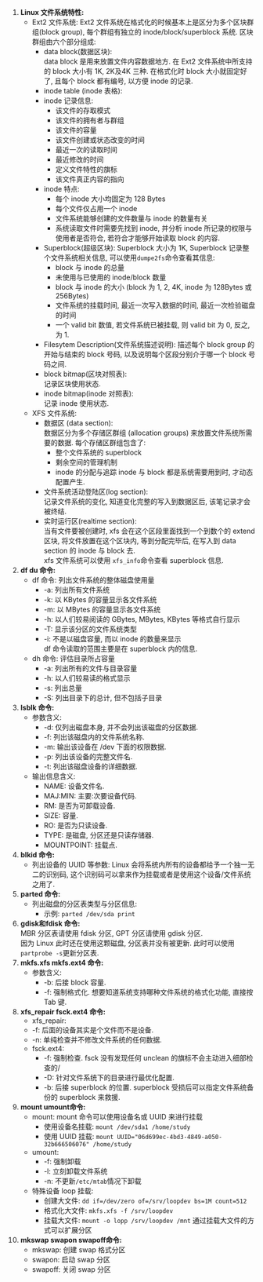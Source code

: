 1. **Linux 文件系统特性:**  
      * Ext2 文件系统:
        Ext2 文件系统在格式化的时候基本上是区分为多个区块群组(block group), 每个群组有独立的 inode/block/superblock 系统. 区块群组由六个部分组成: 
          * data block(数据区块):  
           data block 是用来放置文件内容数据地方. 在 Ext2 文件系统中所支持的 block 大小有 1K, 2K及4K 三种. 在格式化时 block 大小就固定好了, 且每个 block 都有编号, 以方便 inode 的记录.
          * inode table (inode 表格): 
           * inode 记录信息:
             * 该文件的存取模式
             * 该文件的拥有者与群组
             * 该文件的容量
             * 该文件创建或状态改变的时间
             * 最近一次的读取时间
             * 最近修改的时间
             * 定义文件特性的旗标
             * 该文件真正内容的指向
           * inode 特点:
             * 每个 inode 大小均固定为 128 Bytes
             * 每个文件仅占用一个 inode
             * 文件系统能够创建的文件数量与 inode 的数量有关
             * 系统读取文件时需要先找到 inode, 并分析 inode 所记录的权限与使用者是否符合, 若符合才能够开始读取 block 的内容.
         * Superblock(超级区块): Superblock 大小为 1K, Superblock 记录整个文件系统相关信息, 可以使用`dumpe2fs`命令查看其信息:
           * block 与 inode 的总量
           * 未使用与已使用的 inode/block 数量
           * block 与 inode 的大小 (block 为 1, 2, 4K, inode 为 128Bytes 或 256Bytes)
           * 文件系统的挂载时间, 最近一次写入数据的时间, 最近一次检验磁盘的时间
           * 一个 valid bit 数值, 若文件系统已被挂载, 则 valid bit 为 0, 反之, 为 1.
         * Filesytem Description(文件系统描述说明): 
          描述每个 block group 的开始与结束的 block 号码, 以及说明每个区段分别介于哪一个 block 号码之间.
         * block bitmap(区块对照表):  
         记录区块使用状态. 
         * inode bitmap(inode 对照表):  
         记录 inode 使用状态.
     * XFS 文件系统:  
       * 数据区 (data section):  
          数据区分为多个存储区群组 (allocation groups) 来放置文件系统所需要的数据. 每个存储区群组包含了: 
            * 整个文件系统的 superblock
            * 剩余空间的管理机制
            * inode 的分配与追踪
        inode 与 block 都是系统需要用到时, 才动态配置产生. 
       * 文件系统活动登陆区(log section):  
       记录文件系统的变化, 知道变化完整的写入到数据区后, 该笔记录才会被终结. 
       * 实时运行区(realtime section):  
       当有文件要被创建时, xfs 会在这个区段里面找到一个到数个的 extend 区块, 将文件放置在这个区块内, 等到分配完毕后, 在写入到 data section 的 inode 与 block 去.  
       xfs 文件系统可以使用 `xfs_info`命令查看 superblock 信息.
2. **df du 命令:**
    * df 命令: 列出文件系统的整体磁盘使用量
      * -a: 列出所有文件系统
      * -k: 以 KBytes 的容量显示各文件系统
      * -m: 以 MBytes 的容量显示各文件系统
      * -h: 以人们较易阅读的 GBytes, MBytes, KBytes 等格式自行显示
      * -T: 显示该分区的文件系统类型
      * -i: 不是以磁盘容量, 而以 inode 的数量来显示  
      df 命令读取的范围主要是在 superblock 内的信息.
    * dh 命令: 评估目录所占容量
      * -a: 列出所有的文件与目录容量  
      * -h: 以人们较易读的格式显示
      * -s: 列出总量
      * -S: 列出目录下的总计, 但不包括子目录
3. **lsblk 命令:** 
   * 参数含义:
     * -d: 仅列出磁盘本身, 并不会列出该磁盘的分区数据.
     * -f: 列出该磁盘内的文件系统名称.
     * -m: 输出该设备在 /dev 下面的权限数据.
     * -p: 列出该设备的完整文件名. 
     * -t: 列出该磁盘设备的详细数据.
   * 输出信息含义:  
     * NAME: 设备文件名.
     * MAJ:MIN: 主要:次要设备代码.
     * RM: 是否为可卸载设备.
     * SIZE: 容量.
     * RO: 是否为只读设备.
     * TYPE: 是磁盘, 分区还是只读存储器.
     * MOUNTPOINT: 挂载点.
4. **blkid 命令:**  
   * 列出设备的 UUID 等参数: 
     Linux 会将系统内所有的设备都给予一个独一无二的识别码, 这个识别码可以拿来作为挂载或者是使用这个设备/文件系统之用了.
5. **parted 命令:**  
   * 列出磁盘的分区表类型与分区信息:
     * 示例: `parted /dev/sda print`
6. **gdisk和fdisk 命令:**  
    MBR 分区表请使用 fdisk 分区, GPT 分区请使用 gdisk 分区.   
    因为 Linux 此时还在使用这颗磁盘, 分区表并没有被更新. 此时可以使用`partprobe -s`更新分区表.
7. **mkfs.xfs mkfs.ext4 命令:**  
   * 参数含义:  
     * -b: 后接 block 容量.
     * -f: 强制格式化.
     想要知道系统支持哪种文件系统的格式化功能, 直接按 Tab 键. 
8. **xfs_repair fsck.ext4 命令:**  
   * xfs_repair: 
    * -f: 后面的设备其实是个文件而不是设备.
    * -n: 单纯检查并不修改文件系统的任何数据. 
   * fsck.ext4:
     * -f: 强制检查. fsck 没有发现任何 unclean 的旗标不会主动进入细部检查的/
     * -D: 针对文件系统下的目录进行最优化配置.
     * -b: 后接 superblock 的位置. superblock 受损后可以指定文件系统备份的 superblock 来救援.
9.  **mount umount命令:**  
    * mount: mount 命令可以使用设备名或 UUID 来进行挂载
      * 使用设备名挂载: `mount /dev/sda1 /home/study`
      * 使用 UUID 挂载: `mount UUID="06d699ec-4bd3-4849-a050-32b666506076" /home/study`
    * umount: 
      * -f: 强制卸载
      * -l: 立刻卸载文件系统
      * -n: 不更新`/etc/mtab`情况下卸载
    * 特殊设备 loop 挂载: 
      * 创建大文件: `dd if=/dev/zero of=/srv/loopdev bs=1M count=512`
      * 格式化大文件: `mkfs.xfs -f /srv/loopdev`
      * 挂载大文件: `mount -o lopp /srv/loopdev /mnt`
    通过挂载大文件的方式可以扩展分区 
10. **mkswap swapon swapoff命令:**  
    * mkswap: 创建 swap 格式分区
    * swapon: 启动 swap 分区
    * swapoff: 关闭 swap 分区